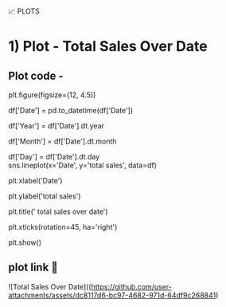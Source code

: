  📈 PLOTS
#  1) Plot - Total Sales Over Date 


## Plot code - 
plt.figure(figsize=(12, 4.5)) 

df['Date'] = pd.to_datetime(df['Date'])  


df['Year'] = df['Date'].dt.year


df['Month'] = df['Date'].dt.month


df['Day'] = df['Date'].dt.day    
sns.lineplot(x='Date', y='total sales', data=df)


plt.xlabel('Date')


plt.ylabel('total sales')


plt.title(' total sales over date')


plt.xticks(rotation=45, ha='right')


plt.show()


## plot link 🔗 
![Total Sales Over Date]((https://github.com/user-attachments/assets/dc8117d6-bc97-4682-971d-64df9c268841)
